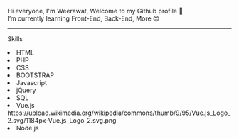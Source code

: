 Hi everyone, I'm Weerawat, Welcome to my Github profile 👋 <br>
I’m currently learning Front-End, Back-End, More 😍 <br>

<hr>

Skills
  <li>HTML</li>
  <li>PHP</li>
  <li>CSS</li>
  <li>BOOTSTRAP</li>
  <li>Javascript</li>
  <li>jQuery</li>
  <li>SQL</li>
  <li>Vue.js https://upload.wikimedia.org/wikipedia/commons/thumb/9/95/Vue.js_Logo_2.svg/1184px-Vue.js_Logo_2.svg.png</li>
  <li>Node.js</li>
